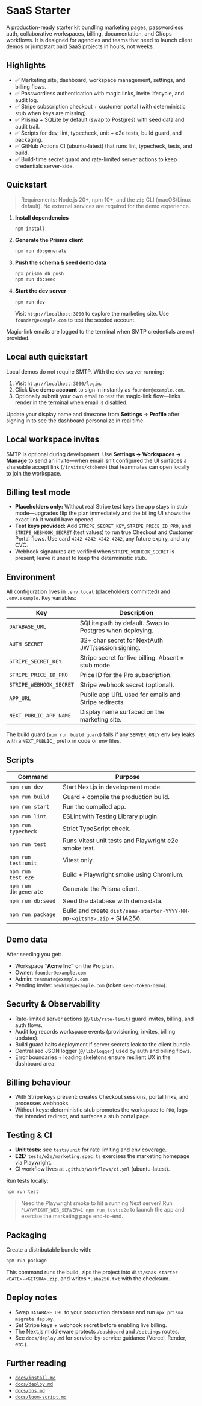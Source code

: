 # SaaS Starter

A production-ready starter kit bundling marketing pages, passwordless auth, collaborative workspaces, billing, documentation, and CI/ops workflows. It is designed for agencies and teams that need to launch client demos or jumpstart paid SaaS projects in hours, not weeks.

## Highlights

- ✅ Marketing site, dashboard, workspace management, settings, and billing flows.
- ✅ Passwordless authentication with magic links, invite lifecycle, and audit log.
- ✅ Stripe subscription checkout + customer portal (with deterministic stub when keys are missing).
- ✅ Prisma + SQLite by default (swap to Postgres) with seed data and audit trail.
- ✅ Scripts for dev, lint, typecheck, unit + e2e tests, build guard, and packaging.
- ✅ GitHub Actions CI (ubuntu-latest) that runs lint, typecheck, tests, and build.
- ✅ Build-time secret guard and rate-limited server actions to keep credentials server-side.

## Quickstart

> Requirements: Node.js 20+, npm 10+, and the `zip` CLI (macOS/Linux default). No external services are required for the demo experience.

1. **Install dependencies**
   ```bash
   npm install
   ```
2. **Generate the Prisma client**
   ```bash
   npm run db:generate
   ```
3. **Push the schema & seed demo data**
   ```bash
   npx prisma db push
   npm run db:seed
   ```
4. **Start the dev server**
   ```bash
   npm run dev
   ```
   Visit `http://localhost:3000` to explore the marketing site. Use `founder@example.com` to test the seeded account.

Magic-link emails are logged to the terminal when SMTP credentials are not provided.

## Local auth quickstart

Local demos do not require SMTP. With the dev server running:

1. Visit `http://localhost:3000/login`.
2. Click **Use demo account** to sign in instantly as `founder@example.com`.
3. Optionally submit your own email to test the magic-link flow—links render in the terminal when email is disabled.

Update your display name and timezone from **Settings → Profile** after signing in to see the dashboard personalize in real time.

## Local workspace invites

SMTP is optional during development. Use **Settings → Workspaces → Manage** to send an invite—when email isn’t configured the UI surfaces a shareable accept link (`/invites/<token>`) that teammates can open locally to join the workspace.

## Billing test mode

- **Placeholders only:** Without real Stripe test keys the app stays in stub mode—upgrades flip the plan immediately and the billing UI shows the exact link it would have opened.
- **Test keys provided:** Add `STRIPE_SECRET_KEY`, `STRIPE_PRICE_ID_PRO`, and `STRIPE_WEBHOOK_SECRET` (test values) to run true Checkout and Customer Portal flows. Use card `4242 4242 4242 4242`, any future expiry, and any CVC.
- Webhook signatures are verified when `STRIPE_WEBHOOK_SECRET` is present; leave it unset to keep the deterministic stub.

## Environment

All configuration lives in `.env.local` (placeholders committed) and `.env.example`. Key variables:

| Key | Description |
| --- | --- |
| `DATABASE_URL` | SQLite path by default. Swap to Postgres when deploying. |
| `AUTH_SECRET` | 32+ char secret for NextAuth JWT/session signing. |
| `STRIPE_SECRET_KEY` | Stripe secret for live billing. Absent = stub mode. |
| `STRIPE_PRICE_ID_PRO` | Price ID for the Pro subscription. |
| `STRIPE_WEBHOOK_SECRET` | Stripe webhook secret (optional). |
| `APP_URL` | Public app URL used for emails and Stripe redirects. |
| `NEXT_PUBLIC_APP_NAME` | Display name surfaced on the marketing site. |

The build guard (`npm run build:guard`) fails if any `SERVER_ONLY` env key leaks with a `NEXT_PUBLIC_` prefix in code or env files.

## Scripts

| Command | Purpose |
| --- | --- |
| `npm run dev` | Start Next.js in development mode. |
| `npm run build` | Guard + compile the production build. |
| `npm run start` | Run the compiled app. |
| `npm run lint` | ESLint with Testing Library plugin. |
| `npm run typecheck` | Strict TypeScript check. |
| `npm run test` | Runs Vitest unit tests and Playwright e2e smoke test. |
| `npm run test:unit` | Vitest only. |
| `npm run test:e2e` | Build + Playwright smoke using Chromium. |
| `npm run db:generate` | Generate the Prisma client. |
| `npm run db:seed` | Seed the database with demo data. |
| `npm run package` | Build and create `dist/saas-starter-YYYY-MM-DD-<gitsha>.zip` + SHA256. |

## Demo data

After seeding you get:

- Workspace **“Acme Inc”** on the Pro plan.
- Owner: `founder@example.com`
- Admin: `teammate@example.com`
- Pending invite: `newhire@example.com` (token `seed-token-demo`).

## Security & Observability

- Rate-limited server actions (`@/lib/rate-limit`) guard invites, billing, and auth flows.
- Audit log records workspace events (provisioning, invites, billing updates).
- Build guard halts deployment if server secrets leak to the client bundle.
- Centralised JSON logger (`@/lib/logger`) used by auth and billing flows.
- Error boundaries + loading skeletons ensure resilient UX in the dashboard area.

## Billing behaviour

- With Stripe keys present: creates Checkout sessions, portal links, and processes webhooks.
- Without keys: deterministic stub promotes the workspace to `PRO`, logs the intended redirect, and surfaces a stub portal page.

## Testing & CI

- **Unit tests:** see `tests/unit` for rate limiting and env coverage.
- **E2E:** `tests/e2e/marketing.spec.ts` exercises the marketing homepage via Playwright.
- CI workflow lives at `.github/workflows/ci.yml` (ubuntu-latest).

Run tests locally:
```bash
npm run test
```
> Need the Playwright smoke to hit a running Next server? Run `PLAYWRIGHT_WEB_SERVER=1 npm run test:e2e` to launch the app and exercise the marketing page end-to-end.

## Packaging

Create a distributable bundle with:
```bash
npm run package
```
This command runs the build, zips the project into `dist/saas-starter-<DATE>-<GITSHA>.zip`, and writes `*.sha256.txt` with the checksum.

## Deploy notes

- Swap `DATABASE_URL` to your production database and run `npx prisma migrate deploy`.
- Set Stripe keys + webhook secret before enabling live billing.
- The Next.js middleware protects `/dashboard` and `/settings` routes.
- See `docs/deploy.md` for service-by-service guidance (Vercel, Render, etc.).

## Further reading

- [`docs/install.md`](docs/install.md)
- [`docs/deploy.md`](docs/deploy.md)
- [`docs/ops.md`](docs/ops.md)
- [`docs/loom-script.md`](docs/loom-script.md)
